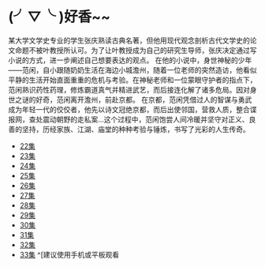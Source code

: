 # (╯▽╰ )好香~~

某大学文学史专业的学生张庆熟读古典名著，但他用现代观念剖析古代文学史的论文命题不被叶教授所认可。为了让叶教授成为自己的研究生导师，张庆决定通过写小说的方式，进一步阐述自己想要表达的观点。 在他的小说中，身世神秘的少年——范闲，自小跟随奶奶生活在海边小城澹州，随着一位老师的突然造访，他看似平静的生活开始直面重重的危机与考验。在神秘老师和一位蒙眼守护者的指点下，范闲熟识药性药理，修炼霸道真气并精进武艺，而后接连化解了诸多危局。因对身世之谜的好奇，范闲离开澹州，前赴京都。 在京都，范闲凭借过人的智谋与勇武成为年轻一代的佼佼者，他先以诗文冠绝京都，而后出使邻国，营救人质，整合谍报网，查处震动朝野的走私案…这个过程中，范闲饱尝人间冷暖并坚守对正义、良善的坚持，历经家族、江湖、庙堂的种种考验与锤炼，书写了光彩的人生传奇。

- [22集](https://www.8090g.cn/jiexi/?url=https://m.v.qq.com/cover/r/rjae621myqca41h.html?vid=g00336gt00t)
- [23集](https://www.8090g.cn/jiexi/?url=https://m.v.qq.com/cover/r/rjae621myqca41h.html?vid=w00336u0t1b)
- [24集](https://www.8090g.cn/jiexi/?url=https://m.v.qq.com/cover/r/rjae621myqca41h.html?vid=z0033e6jyez)
- [25集](https://www.8090g.cn/jiexi/?url=https://m.v.qq.com/cover/r/rjae621myqca41h.html?vid=w0033y11w1w)
- [26集](https://www.8090g.cn/jiexi/?url=https://m.v.qq.com/cover/r/rjae621myqca41h.html?vid=c0033vaqexb)
- [27集](https://www.8090g.cn/jiexi/?url=https://m.v.qq.com/cover/r/rjae621myqca41h.html?vid=k00331cqhio)
- [28集](https://www.8090g.cn/jiexi/?url=https://m.v.qq.com/cover/r/rjae621myqca41h.html?vid=s0033qy3cr5)
- [29集](https://www.8090g.cn/jiexi/?url=https://m.v.qq.com/cover/r/rjae621myqca41h.html?vid=c00339ka821)
- [30集](https://www.8090g.cn/jiexi/?url=https://m.v.qq.com/cover/r/rjae621myqca41h.html?vid=z00335p6vbp)
- [31集](https://www.8090g.cn/jiexi/?url=https://m.v.qq.com/cover/r/rjae621myqca41h.html?vid=k00334tnhys)
- [32集](https://www.8090g.cn/jiexi/?url=https://m.v.qq.com/cover/r/rjae621myqca41h.html?vid=u003383gn30)
- [33集](https://www.8090g.cn/jiexi/?url=https://m.v.qq.com/cover/r/rjae621myqca41h.html?vid=i0033o58mal)
^[建议使用手机或平板观看
